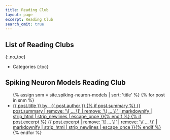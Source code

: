 ```yaml
---
title: Reading Club
layout: page
excerpt: Reading Club
search_omit: true
---
```


## List of Reading Clubs
{:.no_toc}

* Categories
{:toc}


## Spiking Neuron Models Reading Club

<ul class="post-list">
{% assign snm = site.spiking-neuron-models | sort: 'title' %}
{% for post in snm %}
  <li><article><a href="{{ site.url }}{{ post.url }}">{{ post.title }} <span class="entry-date"><time datetime="{{ post.author | date_to_xmlschema }}"> by &nbsp; {{ post.author }}</time></span>
  {% if post.summary %} <span class="excerpt">{{ post.summary | remove: '\[ ... \]' | remove: '\( ... \)' | markdownify | strip_html | strip_newlines | escape_once }}</span>{% endif %}
  {% if post.excerpt %} <span class="excerpt">{{ post.excerpt | remove: '\[ ... \]' | remove: '\( ... \)' | markdownify | strip_html | strip_newlines | escape_once }}</span>{% endif %}</a></article></li>
{% endfor %}
</ul>
